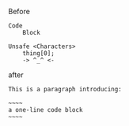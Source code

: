 Before

~~~~~~~~~~
Code
    Block
~~~~~~~~~~

~~~~~~~~~~
Unsafe <Characters>
    thing[0];
    -> ^_^ <-
~~~~~~~~~~

after

~~~~~~~~~~
This is a paragraph introducing:

~~~~
a one-line code block
~~~~
~~~~~~~~~~
